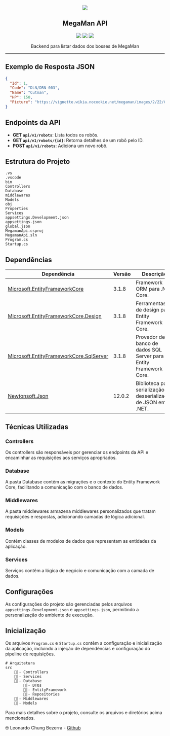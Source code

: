 <p align="center"><img src="https://vignette.wikia.nocookie.net/megaman/images/2/22/Cutman.png"></p>
<h2 align="center"><b>MegaMan API</b></h2>
<p align="center">
<a href="https://dotnet.microsoft.com/" alt="Dotnet"><img src="https://img.shields.io/badge/dotnet-3.1-%235c2d91.svg"></a>
<a href="https://www.nuget.org/packages/Microsoft.EntityFrameworkCore/3.1.8" alt="EF Core"><img src="https://img.shields.io/badge/EntityFrameworkCore-3.1.8-%235c913b.svg"></a>
<a href="https://www.nuget.org/packages/Newtonsoft.Json/12.0.2" alt="Newtonsoft Json"><img src="https://img.shields.io/badge/Newtonsoft.Json-12.0.2-%23ff554d.svg"></a>
</p>
<p align="center">Backend para listar dados dos bosses de MegaMan</p>
<hr>

## Exemplo de Resposta JSON

```json
{
  "Id": 1,
  "Code": "DLN/DRN-003",
  "Name": "Cutman",
  "HP": 150,
  "Picture": "https://vignette.wikia.nocookie.net/megaman/images/2/22/Cutman.png"
}
```

## Endpoints da API

- **GET `api/v1/robots`**: Lista todos os robôs.
- **GET `api/v1/robots/{id}`**: Retorna detalhes de um robô pelo ID.
- **POST `api/v1/robots`**: Adiciona um novo robô.

## Estrutura do Projeto

```plaintext
.vs
.vscode
bin
Controllers
Database
middlewares
Models
obj
Properties
Services
appsettings.Development.json
appsettings.json  
global.json
MegamanApi.csproj  
MegamanApi.sln
Program.cs
Startup.cs
```

## Dependências

| Dependência | Versão | Descrição |
| ----------- | -------| --------- |
| [Microsoft.EntityFrameworkCore](https://www.nuget.org/packages/Microsoft.EntityFrameworkCore/3.1.8) | 3.1.8 | Framework ORM para .NET Core. |
| [Microsoft.EntityFrameworkCore.Design](https://www.nuget.org/packages/Microsoft.EntityFrameworkCore.Design/3.1.8) | 3.1.8 | Ferramentas de design para Entity Framework Core. |
| [Microsoft.EntityFrameworkCore.SqlServer](https://www.nuget.org/packages/Microsoft.EntityFrameworkCore.SqlServer/3.1.8) | 3.1.8 | Provedor de banco de dados SQL Server para Entity Framework Core. |
| [Newtonsoft.Json](https://www.nuget.org/packages/Newtonsoft.Json/12.0.2) | 12.0.2 | Biblioteca para serialização e desserialização de JSON em .NET. |

## Técnicas Utilizadas

### **Controllers**
Os controllers são responsáveis por gerenciar os endpoints da API e encaminhar as requisições aos serviços apropriados.

### **Database**
A pasta Database contém as migrações e o contexto do Entity Framework Core, facilitando a comunicação com o banco de dados.

### **Middlewares**
A pasta middlewares armazena middlewares personalizados que tratam requisições e respostas, adicionando camadas de lógica adicional.

### **Models**
Contém classes de modelos de dados que representam as entidades da aplicação.

### **Services**
Serviços contêm a lógica de negócio e comunicação com a camada de dados.

## Configurações
As configurações do projeto são gerenciadas pelos arquivos `appsettings.Development.json` e `appsettings.json`, permitindo a personalização do ambiente de execução.

## Inicialização
Os arquivos `Program.cs` e `Startup.cs` contêm a configuração e inicialização da aplicação, incluindo a injeção de dependências e configuração do pipeline de requisições.

```
# Arquitetura
src
    📂|- Controllers
    📂|- Services
    📂|- Database
        📂|- DTOs
        📂|- EntityFramework
        📂|- Repositories
    📂|- Middlewares
    📂|- Models
``` 

Para mais detalhes sobre o projeto, consulte os arquivos e diretórios acima mencionados.

🤓 Leonardo Chung Bezerra -
[Github](https://github.com/Leocb3)
